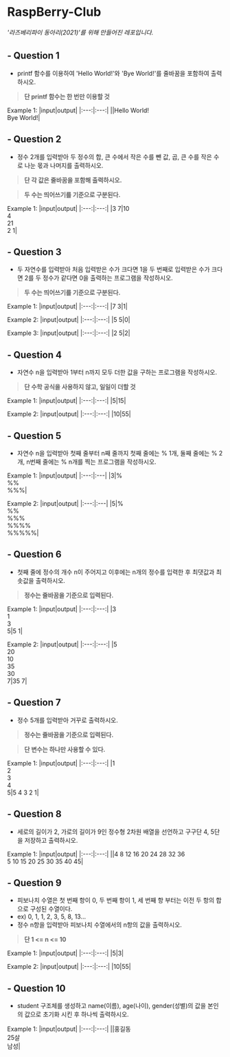 # RaspBerry-Club
###### '라즈베리파이 동아리(2021)'를 위해 만들어진 레포입니다.

## - Question 1

- printf 함수를 이용하여 'Hello World!'와 'Bye World!'를 줄바꿈을 포함하여 출력하시오.
> **단 printf 함수는 한 번만 이용할 것**

Example 1:
|input|output|
|:---:|:---:|
||Hello World!<br />Bye World!|
  
## - Question 2

- 정수 2개를 입력받아 두 정수의 합, 큰 수에서 작은 수를 뺀 값, 곱, 큰 수를 작은 수로 나눈 몫과 나머지를 출력하시오.
> **단 각 값은 줄바꿈을 포함해 출력하시오.**

> **두 수는 띄어쓰기를 기준으로 구분된다.**

Example 1:
|input|output|
|:---:|:---:|
|3 7|10<br />4<br />21<br />2 1|

## - Question 3

- 두 자연수를 입력받아 처음 입력받은 수가 크다면 1을 두 번째로 입력받은 수가 크다면 2를 두 정수가 같다면 0을 출력하는 프로그램을 작성하시오.
> **두 수는 띄어쓰기를 기준으로 구분된다.**

Example 1:
|input|output|
|:---:|:---:|
|7 3|1|

Example 2:
|input|output|
|:---:|:---:|
|5 5|0|

Example 3:
|input|output|
|:---:|:---:|
|2 5|2|

## - Question 4

- 자연수 n을 입력받아 1부터 n까지 모두 더한 값을 구하는 프로그램을 작성하시오.

> **단 수학 공식을 사용하지 않고, 일일이 더할 것**

Example 1:
|input|output|
|:---:|:---:|
|5|15|

Example 2:
|input|output|
|:---:|:---:|
|10|55|

## - Question 5

- 자연수 n을 입력받아 첫째 줄부터 n째 줄까지 첫째 줄에는 % 1개, 둘째 줄에는 % 2개, n번째 줄에는 % n개를 찍는 프로그램을 작성하시오.

Example 1:
|input|output|
|:---:|:---|
|3|%<br />%%<br />%%%|

Example 2:
|input|output|
|:---:|:---|
|5|%<br />%%<br />%%%<br />%%%%<br />%%%%%|

## - Question 6

- 첫째 줄에 정수의 개수 n이 주어지고 이후에는 n개의 정수를 입력한 후 최댓값과 최솟값을 출력하시오.

> **정수는 줄바꿈을 기준으로 입력된다.**

Example 1:
|input|output|
|:---:|:---:|
|3<br />1<br />3<br />5|5 1|

Example 2:
|input|output|
|:---:|:---:|
|5<br />20<br />10<br />35<br />30<br />7|35 7|

## - Question 7

- 정수 5개를 입력받아 거꾸로 출력하시오.

> **정수는 줄바꿈을 기준으로 입력된다.**

> **단 변수는 하나만 사용할 수 있다.**

Example 1:
|input|output|
|:---:|:---:|
|1<br />2<br />3<br />4<br />5|5 4 3 2 1|

## - Question 8

- 세로의 길이가 2, 가로의 길이가 9인 정수형 2차원 배열을 선언하고 구구단 4, 5단을 저장하고 출력하시오.

Example 1:
|input|output|
|:---:|:---:|
||4 8 12 16 20 24 28 32 36<br />5 10 15 20 25 30 35 40 45|

## - Question 9

- 피보나치 수열은 첫 번째 항이 0,  두 번째 항이 1, 세 번째 항 부터는 이전 두 항의 합으로 구성된 수열이다.
- ex) 0, 1, 1, 2, 3, 5, 8, 13...
- 정수 n항을 입력받아 피보나치 수열에서의 n항의 값을 출력하시오.

> **단 1 <= n <= 10**

Example 1:
|input|output|
|:---:|:---:|
|5|3|

Example 2:
|input|output|
|:---:|:---:|
|10|55|

## - Question 10

- student 구조체를 생성하고 name(이름), age(나이), gender(성별)의 값을 본인의 값으로 초기화 시킨 후 하나씩 출력하시오.

Example 1:
|input|output|
|:---:|:---:|
||홍길동<br />25살<br />남성|
